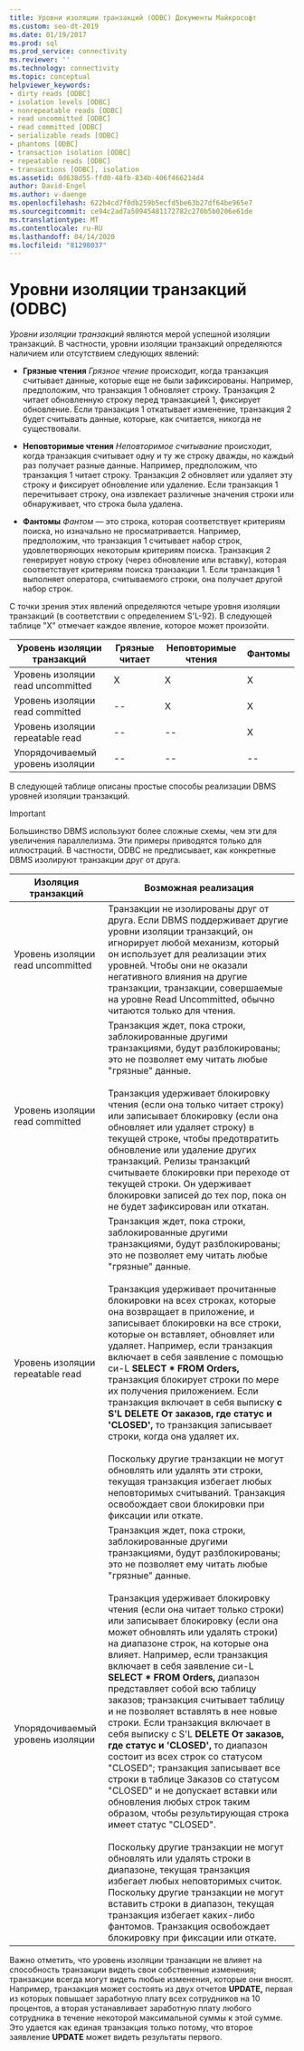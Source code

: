 ```yaml
---
title: Уровни изоляции транзакций (ODBC) Документы Майкрософт
ms.custom: seo-dt-2019
ms.date: 01/19/2017
ms.prod: sql
ms.prod_service: connectivity
ms.reviewer: ''
ms.technology: connectivity
ms.topic: conceptual
helpviewer_keywords:
- dirty reads [ODBC]
- isolation levels [ODBC]
- nonrepeatable reads [ODBC]
- read uncommitted [ODBC]
- read committed [ODBC]
- serializable reads [ODBC]
- phantoms [ODBC]
- transaction isolation [ODBC]
- repeatable reads [ODBC]
- transactions [ODBC], isolation
ms.assetid: 0d638d55-ffd0-48fb-834b-406f466214d4
author: David-Engel
ms.author: v-daenge
ms.openlocfilehash: 622b4cd7f0db259b5ecfd5be63b27df64be965e7
ms.sourcegitcommit: ce94c2ad7a50945481172782c270b5b0206e61de
ms.translationtype: MT
ms.contentlocale: ru-RU
ms.lasthandoff: 04/14/2020
ms.locfileid: "81298037"
---
```

# <a name="transaction-isolation-levels-odbc"></a>Уровни изоляции транзакций (ODBC)
*Уровни изоляции транзакций* являются мерой успешной изоляции транзакций. В частности, уровни изоляции транзакций определяются наличием или отсутствием следующих явлений:  
  
-   **Грязные чтения** *Грязное чтение* происходит, когда транзакция считывает данные, которые еще не были зафиксированы. Например, предположим, что транзакция 1 обновляет строку. Транзакция 2 читает обновленную строку перед транзакцией 1, фиксирует обновление. Если транзакция 1 откатывает изменение, транзакция 2 будет считывать данные, которые, как считается, никогда не существовали.  
  
-   **Неповторимые чтения** *Неповторимое считывание* происходит, когда транзакция считывает одну и ту же строку дважды, но каждый раз получает разные данные. Например, предположим, что транзакция 1 читает строку. Транзакция 2 обновляет или удаляет эту строку и фиксирует обновление или удаление. Если транзакция 1 перечитывает строку, она извлекает различные значения строки или обнаруживает, что строка была удалена.  
  
-   **Фантомы** *Фантом* — это строка, которая соответствует критериям поиска, но изначально не просматривается. Например, предположим, что транзакция 1 считывает набор строк, удовлетворяющих некоторым критериям поиска. Транзакция 2 генерирует новую строку (через обновление или вставку), которая соответствует критериям поиска транзакции 1. Если транзакция 1 выполняет оператора, считываемого строки, она получает другой набор строк.  
  
 С точки зрения этих явлений определяются четыре уровня изоляции транзакций (в соответствии с определением S'L-92). В следующей таблице "X" отмечает каждое явление, которое может произойти.  
  
|Уровень изоляции транзакций|Грязные читает|Неповторимые чтения|Фантомы|  
|---------------------------------|-----------------|-------------------------|--------------|  
|Уровень изоляции read uncommitted|X|X|X|  
|Уровень изоляции read committed|--|X|X|  
|Уровень изоляции repeatable read|--|--|X|  
|Упорядочиваемый уровень изоляции|--|--|--|  
  
 В следующей таблице описаны простые способы реализации DBMS уровней изоляции транзакций.  
  
> [!IMPORTANT]  
>  Большинство DBMS используют более сложные схемы, чем эти для увеличения параллелизма. Эти примеры приводятся только для иллюстраций. В частности, ODBC не предписывает, как конкретные DBMS изолируют транзакции друг от друга.  
  
|Изоляция транзакций|Возможная реализация|  
|---------------------------|-----------------------------|  
|Уровень изоляции read uncommitted|Транзакции не изолированы друг от друга. Если DBMS поддерживает другие уровни изоляции транзакций, он игнорирует любой механизм, который он использует для реализации этих уровней. Чтобы они не оказали негативного влияния на другие транзакции, транзакции, совершаемые на уровне Read Uncommitted, обычно читаются только для чтения.|  
|Уровень изоляции read committed|Транзакция ждет, пока строки, заблокированные другими транзакциями, будут разблокированы; это не позволяет ему читать любые "грязные" данные.<br /><br /> Транзакция удерживает блокировку чтения (если она только читает строку) или записывает блокировку (если она обновляет или удаляет строку) в текущей строке, чтобы предотвратить обновление или удаление других транзакций. Релизы транзакций считываете блокировки при переходе от текущей строки. Он удерживает блокировки записей до тех пор, пока он не будет зафиксирован или откатан.|  
|Уровень изоляции repeatable read|Транзакция ждет, пока строки, заблокированные другими транзакциями, будут разблокированы; это не позволяет ему читать любые "грязные" данные.<br /><br /> Транзакция удерживает прочитанные блокировки на всех строках, которые она возвращает в приложение, и записывает блокировки на все строки, которые он вставляет, обновляет или удаляет. Например, если транзакция включает в себя заявление с помощью си-L **SELECT \* FROM Orders,** транзакция блокирует строки по мере их получения приложением. Если транзакция включает в себя выписку **с S'L DELETE От заказов, где статус и 'CLOSED',** то транзакция записывает строки, когда она удаляет их.<br /><br /> Поскольку другие транзакции не могут обновлять или удалять эти строки, текущая транзакция избегает любых неповторимых считываний. Транзакция освобождает свои блокировки при фиксации или откате.|  
|Упорядочиваемый уровень изоляции|Транзакция ждет, пока строки, заблокированные другими транзакциями, будут разблокированы; это не позволяет ему читать любые "грязные" данные.<br /><br /> Транзакция удерживает блокировку чтения (если она читает только строки) или записывает блокировку (если она может обновлять или удалять строки) на диапазоне строк, на которые она влияет. Например, если транзакция включает в себя заявление си-L **SELECT \* FROM Orders,** диапазон представляет собой всю таблицу заказов; транзакция считывает таблицу и не позволяет вставлять в нее новые строки. Если транзакция включает в себя выписку с S'L **DELETE От заказов, где статус и 'CLOSED',** то диапазон состоит из всех строк со статусом "CLOSED"; транзакция записывает все строки в таблице Заказов со статусом "CLOSED" и не допускает вставки или обновления любых строк таким образом, чтобы результирующая строка имеет статус "CLOSED".<br /><br /> Поскольку другие транзакции не могут обновлять или удалять строки в диапазоне, текущая транзакция избегает любых неповторимых считок. Поскольку другие транзакции не могут вставить строки в диапазон, текущая транзакция избегает каких-либо фантомов. Транзакция освобождает блокировку при фиксации или откате.|  
  
 Важно отметить, что уровень изоляции транзакции не влияет на способность транзакции видеть свои собственные изменения; транзакции всегда могут видеть любые изменения, которые они вносят. Например, транзакция может состоять из двух отчетов **UPDATE,** первая из которых повышает заработную плату всех сотрудников на 10 процентов, а вторая устанавливает заработную плату любого сотрудника в течение некоторой максимальной суммы к этой сумме. Это удается как единая транзакция только потому, что второе заявление **UPDATE** может видеть результаты первого.
